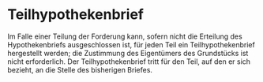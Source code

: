 # Teilhypothekenbrief

Im Falle einer Teilung der Forderung kann, sofern nicht die Erteilung des Hypothekenbriefs ausgeschlossen ist, für jeden Teil ein Teilhypothekenbrief hergestellt werden; die Zustimmung des Eigentümers des Grundstücks ist nicht erforderlich. Der Teilhypothekenbrief tritt für den Teil, auf den er sich bezieht, an die Stelle des bisherigen Briefes. 

